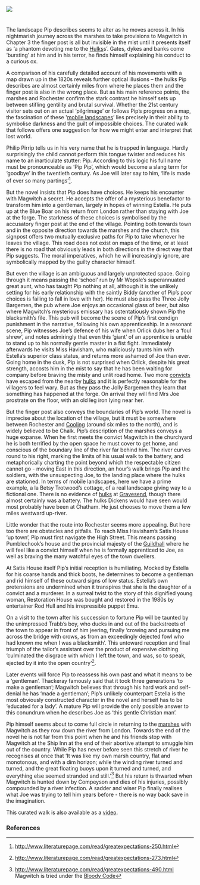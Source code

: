 <a href="https://juncture-digital.org"><img src="https://juncture-digital.org/images/ve-button.png"></a>
<param ve-config 
       title="Great Expectations - a curated walk" 
       banner="images/Grammar_School_Gate_Rochester.jpg"
       author="Ken Moffat and Carolyn W. de la L. Oulton"
       layout="vtl">

<!-- Global entities -->
<param title="Charles Dickens" eid="Q5686">
<param title="Chalk" eid="Q5068781" aliases="the village|the town">
<param title="Chatham" eid="Q729006">
<param ve-entity label="Cooling Marshes" geojson="/geojson/marshes.json" fill-opacity="0.4" article="/articles/Cooling_marshes.md" aliases="the marshes">
<param title="Cooling" eid="Q2649453">
<param title="Compeyson" eid="Q5156367" article="/articles/Compeyson.md">
<param ve-entity title="Dover Road" geojson="/geojson/david-copperfield-dover-road">
<param title="Estella" eid="Q5400904" article="/articles/Estella.md">
<param title="Folkestone" eid="Q375314">
<param title="Gravesend" eid="Q676689">
<param ve-entity label="Joe Gargery" article="/articles/Joe.md" aliases="Joe">
<param title="Guildhall" eid="Q15272878" aliases="Guildhall">
<param title="Kent" eid="Q23298">
<param title="London" eid="Q84" scope="local">
<param title="Abel Magwitch" eid="Q4666596" aliases="Magwitch" article="/articles/Magwitch.md">
<param title="Miss Havisham" eid="Q3316519" article="/articles/Miss_Havisham.md">
<param title="Philip Pirrip" eid="Q7197170" article="/articles/Pip.md">
<param title="Rochester" eid="Q507517">
<param title="Rod Hull" eid="Q7356235">
<param title="Satis House" eid="Q26377461">

<!-- Kent with map centered at Rochester -->
<param ve-map center="51.254291, 0.876473" zoom="10">

<!-- Historical map layers -->
<param ve-map-layer active allmaps allmaps-id="d93beb8a7cb608af" title="Kent Topo Survey 1860">
<param ve-map-layer  allmaps allmaps-id="0d13de43a9570166" title="Kent 1820">

#

The landscape Pip describes seems to alter as he moves across it. In his nightmarish journey across the marshes to take provisions to Magwitch in Chapter 3 the finger post is all but invisible in the mist until it presents itself as ‘a phantom devoting me to the [Hulks](/prisons/convict-hulks)s’. Gates, dykes and banks come ‘bursting’ at him and in his terror, he finds himself explaining his conduct to a curious ox.
<param ve-image primary url="images/Cooling_Marshes.jpg" title="The marshes" fit="contain">
<param ve-map center="51.4, 0.50" zoom="11">
<param ve-video vid="wizsPOYyE9o" title="Great Expectations by Charles Dickens Dickens's Kent">

A comparison of his carefully detailed account of his movements with a map drawn up in the 1820s reveals further optical illusions – the hulks Pip describes are almost certainly miles from where he places them and the finger post is also in the wrong place. But as his main reference points, the marshes and Rochester confirm the stark contrast he himself sets up between stifling gentility and brutal survival. Whether the 21st century visitor sets out on an actual ‘pilgrimage’ or follows Pip’s progress on a map, the fascination of these '[mobile landscapes](/dickens/mobile-landscapes)’ lies precisely in their ability to symbolise darkness and the guilt of impossible choices. The curated walk that follows offers one suggestion for how we might enter and interpret that lost world.
<param ve-map center="Q507517" zoom="12">
<param ve-map-layer mapwarper mapwarper-id="38872" title="Kent 1820" active>
<param ve-image url="images/Rochester_1828.jpg" title="West View of the City of Rochester" fit="contain">

Philip Pirrip tells us in his very name that he is trapped in language. Hardly surprisingly the child cannot perform this tongue twister and reduces his name to an inarticulate stutter: Pip.  According to this logic his full name must be pronounceable as ‘Pip Pip’, which would become a slang term for ‘goodbye’ in the twentieth century. As Joe will later say to him, ‘life is made of ever so many partings’[^ref1]. 
<param ve-map center="Q507517" zoom="12">

But the novel insists that Pip does have choices. He keeps his encounter with Magwitch a secret. He accepts the offer of a mysterious benefactor to transform him into a gentleman, largely in hopes of winning Estella. He puts up at the Blue Boar on his return from London rather than staying with Joe at the forge. The starkness of these choices is symbolised by the accusatory finger post at the end of the village. Pointing both towards town and in the opposite direction towards the marshes and the church, this signpost offers two mutually exclusive paths for Pip to take whenever he leaves the village. This road does not exist on maps of the time, or at least there is no road that obviously leads in both directions in the direct way that Pip suggests. The moral imperatives, which he will increasingly ignore, are symbolically mapped by the guilty character himself. 
<param ve-map-layer geojson active title="Pips choice of routes" url="/geojson/chalk1.json" aliases="pip does have choices">
<param ve-image primary url="images/Pipatpost.jpg" title="Pip at the finger post" fit="cover">

But even the village is an ambiguous and largely unprotected space. Going through it means passing the ‘school’ run by Mr Wopsle’s superannuated great aunt, who has taught Pip nothing at all, although it is the unlikely setting for his early relationship with the saintly Biddy (another of Pip’s poor choices is failing to fall in love with her). He must also pass the Three Jolly Bargemen, the pub where Joe enjoys an occasional glass of beer, but also where Magwitch’s mysterious emissary has ostentatiously shown Pip the blacksmith’s file. This pub will become the scene of Pip’s first condign punishment in the narrative, following his own apprenticeship. In a resonant scene, Pip witnesses Joe’s defence of his wife when Orlick dubs her a ‘foul shrew’, and notes admiringly that even this ‘giant’ of an apprentice is unable to stand up to his normally gentle master in a fist fight. Immediately afterwards he visits Miss Havisham, who maliciously taunts him with Estella’s superior class status, and returns more ashamed of Joe than ever. Going home in the dusk, Pip is not surprised when Orlick, despite his great strength, accosts him in the mist to say that he has been waiting for company before braving the misty and unlit road home. Two more [convicts](/18c/18c-bloody-code) have escaped from the nearby [hulks](/prisons/convict-hulks) and it is perfectly reasonable for the villagers to feel wary. But as they pass the Jolly Bargemen they learn that something has happened at the forge. On arrival they will find Mrs Joe prostrate on the floor, with an old leg iron lying near her.
<param ve-map center="Q507517" zoom="12">

But the finger post also conveys the boundaries of Pip’s world. The novel is imprecise about the location of the village, but it must be somewhere between Rochester and [Cooling](/dickens/great-expectations-cooling) (around six miles to the north), and is widely believed to be Chalk. Pip’s description of the marshes
conveys a huge expanse. When he first meets the convict Magwitch in the churchyard he is both terrified by the open space he must cover to get home, and conscious of the boundary line of the river far behind him. The river curves round to his right, marking the limits of his usual walk to the battery, and metaphorically charting the point beyond which the respectable citizen cannot go - moving East in this direction, an hour’s walk brings Pip and the soldiers, with the unsuspecting Joe, to the landing place where the hulks are stationed.  In terms of mobile landscapes, here we have a prime example, a la Betsy Trotwood’s cottage, of a real landscape giving way to a fictional one. There is no evidence of [hulks](/prisons/convict-hulks) at [Gravesend](/19c/19c-gravesend), though there almost certainly was a battery. The hulks Dickens would have seen would most probably have been at Chatham. He just chooses to move them a few miles westward up-river.
<param ve-map center="Q5132831" zoom="12">

Little wonder that the route into Rochester seems more appealing. But here too there are obstacles and pitfalls. To reach Miss Havisham’s Satis House ‘up town’, Pip must first navigate the High Street. This means passing Pumblechook’s house and the provincial majesty of the [Guildhall](/dickens/great-expectations-guildhall) where he will feel like a convict himself when he is formally apprenticed to Joe, as well as braving the many watchful eyes of the town dwellers.
<param ve-map center="Q26377461" zoom="14">

At Satis House itself Pip’s initial reception is humiliating. Mocked by Estella for his coarse hands and thick boots, he determines to become a gentleman and rid himself of these outward signs of low status. Estella’s own pretensions are undermined when it transpires that she is the daughter of a convict and a murderer. In a surreal twist to the story of this dignified young woman, Restoration House
was bought and restored in the 1980s by entertainer Rod Hull and his irrepressible puppet Emu.
<param ve-map center="Q26377461" zoom="13">
<param ve-map-layer mapwarper active title="Kent 1820" mapwarper-id="38872">
<param ve-image primary url="images/RestorationHouse.JPG" fit="contain" title="Restoration House">

On a visit to the town after his succession to fortune Pip will be taunted by the unimpressed Trabb’s boy, who ducks in and out of the backstreets of the town to appear in front of him jeering, finally ‘crowing and pursuing me across the bridge with crows, as from an exceedingly dejected fowl who had known me when I was a blacksmith’. This untoward reception and final triumph of the tailor’s assistant over the product of expensive clothing ‘culminated the disgrace with which I left the town, and was, so to speak, ejected by it into the open country’[^ref2].  
<param ve-map center="Q5132831" zoom="12">

Later events will force Pip to reassess his own past and what it means to be a ‘gentleman’. Thackeray famously said that it took three generations ‘to make a gentleman’; Magwitch believes that through his hard work and self-denial he has ‘made a gentleman’; Pip’s unlikely counterpart Estella is the most obviously constructed character in the novel and herself has to be ‘educated for a lady’. A mature Pip will provide the only possible answer to this conundrum when he describes Joe as ‘this gentle Christian man’.

Pip himself seems about to come full circle in returning to the [marshes](/landscape/kentish-landscapes) with Magwitch as they row down the river from London. Towards the end of the novel he is not far from this point when he and his friends stop with Magwitch at the Ship Inn at the end of their abortive attempt to smuggle him out of the country. While Pip has never before seen this stretch of river he recognises at once that ‘It was like my own marsh country, flat and monotonous, and with a dim horizon; while the winding river turned and turned, and the great floating buoys upon it turned and turned, and everything else seemed stranded and still.’[^ref3] But his return is thwarted when Magwitch is hunted down by Compeyson and dies of his injuries, possibly compounded by a river infection. A sadder and wiser Pip finally realises what Joe was trying to tell him years before - there is no way back save in the imagination.
<param ve-map center="Q26377259" zoom="12">
<param ve-image url="images/Ship_and_Lobster.jpg" fit="contain">


This curated walk is also available as a [video](https://www.youtube.com/watch?v=meumYGqMQLc&t=11s).

### References

[^ref1]: http://www.literaturepage.com/read/greatexpectations-250.html
[^ref2]: http://www.literaturepage.com/read/greatexpectations-273.html
[^ref3]: http://www.literaturepage.com/read/greatexpectations-490.html
Magwitch is tried under the [Bloody Code](/18c/18c-bloody-code)
